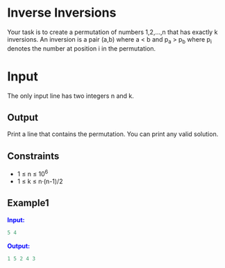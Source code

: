 # Inverse Inversions

Your task is to create a permutation of numbers 1,2,&hellip;,n that has exactly k inversions.
An inversion is a pair (a,b) where a &lt; b and p<sub>a</sub> &gt; p<sub>b</sub> where p<sub>i</sub> denotes the number at position i in the permutation.

# Input

The only input line has two integers n and k.

## Output

Print a line that contains the permutation. You can print any valid solution.

## Constraints

* 1 &le; n &le; 10<sup>6</sup>
* 1 &le; k &le; n&middot;(n-1)/2


## Example1
<font color="blue">**Input:**</font>
```c++
5 4
```
<font color="blue">**Output:**</font>
```c++
1 5 2 4 3
``` 